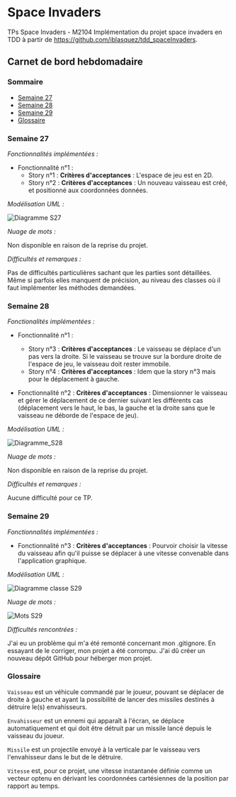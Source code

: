 # Space Invaders
TPs Space Invaders - M2104
Implémentation du projet space invaders en TDD à partir de https://github.com/iblasquez/tdd_spaceInvaders.

## Carnet de bord hebdomadaire

### Sommaire 

- [Semaine 27](https://github.com/Benjamin-Pelaudeix/spaceinvaders#semaine-27)
- [Semaine 28](https://github.com/Benjamin-Pelaudeix/spaceinvaders#semaine-28)
- [Semaine 29](https://github.com/Benjamin-Pelaudeix/spaceinvaders#semaine-29)
- [Glossaire](https://github.com/Benjamin-Pelaudeix/spaceinvaders#glossaire)

### Semaine 27

_Fonctionnalités implémentées :_

 * Fonctionnalité n°1 :
   - Story n°1 :
      **Critères d'acceptances** : L'espace de jeu est en 2D.
   - Story n°2 :
      **Critères d'acceptances** : Un nouveau vaisseau est créé, et positionné aux coordonnées données.
      
_Modélisation UML :_

![Diagramme S27](/img/spaceinvadersS27.png)

_Nuage de mots :_

Non disponible en raison de la reprise du projet.

_Difficultés et remarques :_

Pas de difficultés particulières sachant que les parties sont détaillées. Même si parfois elles manquent de précision, au niveau des classes où il faut implémenter les méthodes demandées.

### Semaine 28

_Fonctionalités implémentées :_

* Fonctionnalité n°1 :
   - Story n°3 :
      **Critères d'acceptances** : Le vaisseau se déplace d'un pas vers la droite. Si le vaisseau se trouve sur la bordure droite de l'espace de jeu, le vaisseau doit rester immobile.
   - Story n°4 :
      **Critères d'acceptances** : Idem que la story n°3 mais pour le déplacement à gauche.
      
* Fonctionnalité n°2 :
  **Critères d'acceptances** : Dimensionner le vaisseau et gérer le déplacement de ce dernier suivant les différents cas (déplacement vers le haut, le bas, la gauche et la droite sans que le vaisseau ne déborde de l'espace de jeu).
  
_Modélisation UML :_

![Diagramme_S28](/img/spaceinvadersS28.png)

_Nuage de mots :_

Non disponible en raison de la reprise du projet.

_Difficultés et remarques :_

Aucune difficulté pour ce TP.

### Semaine 29

_Fonctionnalités implémentées :_

* Fonctionnalité n°3 :
   **Critères d'acceptances** : Pourvoir choisir la vitesse du vaisseau afin qu'il puisse se déplacer à une vitesse convenable dans l'application graphique.
   
_Modélisation UML :_

![Diagramme classe S29](/img/spaceinvadersS29.png)

_Nuage de mots :_

![Mots S29](/img/motsS29.PNG)

_Difficultés rencontrées :_

J'ai eu un problème qui m'a été remonté concernant mon .gitignore. En essayant de le corriger, mon projet a été corrompu. J'ai dû créer un nouveau dépôt GitHub pour héberger mon projet.

### Glossaire

``Vaisseau`` est un véhicule commandé par le joueur, pouvant se déplacer de droite à gauche et ayant la possibilité de lancer des missiles destinés à détruire le(s) envahisseurs.

``Envahisseur`` est un ennemi qui apparaît à l'écran, se déplace automatiquement et qui doit être détruit par un missile lancé depuis le vaisseau du joueur.

``Missile`` est un projectile envoyé à la verticale par le vaisseau vers l'envahisseur dans le but de le détruire.

``Vitesse`` est, pour ce projet, une vitesse instantanée définie comme un vecteur optenu en dérivant les coordonnées cartésiennes de la position par rapport au temps.
